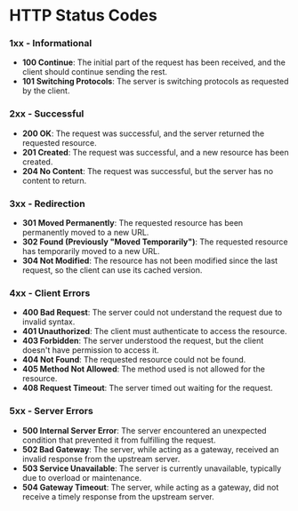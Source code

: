 # HTTP Status Codes

### 1xx - Informational
- **100 Continue**: The initial part of the request has been received, and the client should continue sending the rest.
- **101 Switching Protocols**: The server is switching protocols as requested by the client.

### 2xx - Successful
- **200 OK**: The request was successful, and the server returned the requested resource.
- **201 Created**: The request was successful, and a new resource has been created.
- **204 No Content**: The request was successful, but the server has no content to return.

### 3xx - Redirection
- **301 Moved Permanently**: The requested resource has been permanently moved to a new URL.
- **302 Found (Previously "Moved Temporarily")**: The requested resource has temporarily moved to a new URL.
- **304 Not Modified**: The resource has not been modified since the last request, so the client can use its cached version.

### 4xx - Client Errors
- **400 Bad Request**: The server could not understand the request due to invalid syntax.
- **401 Unauthorized**: The client must authenticate to access the resource.
- **403 Forbidden**: The server understood the request, but the client doesn't have permission to access it.
- **404 Not Found**: The requested resource could not be found.
- **405 Method Not Allowed**: The method used is not allowed for the resource.
- **408 Request Timeout**: The server timed out waiting for the request.

### 5xx - Server Errors
- **500 Internal Server Error**: The server encountered an unexpected condition that prevented it from fulfilling the request.
- **502 Bad Gateway**: The server, while acting as a gateway, received an invalid response from the upstream server.
- **503 Service Unavailable**: The server is currently unavailable, typically due to overload or maintenance.
- **504 Gateway Timeout**: The server, while acting as a gateway, did not receive a timely response from the upstream server.
